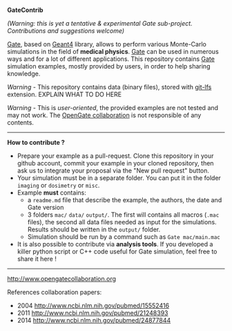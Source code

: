 **GateContrib**

*(Warning: this is yet a tentative & experimental Gate sub-project. Contributions and suggestions welcome)*

[Gate](https://github.com/OpenGATE/Gate), based on [Geant4](https://geant4.web.cern.ch) library, allows to perform various Monte-Carlo simulations in the field of **medical physics**. [Gate](https://github.com/OpenGATE/Gate) can be used in numerous ways and for a lot of different applications. This repository contains [Gate](https://github.com/OpenGATE/Gate) simulation examples, mostly provided by users, in order to help sharing knowledge.

*Warning* - This repository contains data (binary files), stored with [git-lfs](https://git-lfs.github.com/) extension. EXPLAIN WHAT TO DO HERE

*Warning* - This is *user-oriented*, the provided examples are not tested and may not work. The [OpenGate collaboration](http://www.opengatecollaboration.org/) is not responsible of any contents.

----
**How to contribute ?**
* Prepare your example as a pull-request. Clone this repository in your github account, commit your example in your cloned repository, then ask us to integrate your proposal via the "New pull request" button. 
* Your simulation must be in a separate folder. You can put it in the folder `imaging` or `dosimetry` or `misc`. 
* Example **must** contains:
  * a `readme.md` file that describe the example, the authors, the date and Gate version
  * 3 folders `mac/` `data/` `output/`. The first will contains all macros (`.mac` files), the second all data files needed as input for the simulations. Results should be written in the `output/` folder. 
  * Simulation should be run by a command such as `Gate mac/main.mac` 
* It is also possible to contribute via **analysis tools**. If you developed a killer python script or C++ code useful for Gate simulation, feel free to share it here !



----
http://www.opengatecollaboration.org

References collaboration papers:
* 2004 http://www.ncbi.nlm.nih.gov/pubmed/15552416
* 2011 http://www.ncbi.nlm.nih.gov/pubmed/21248393
* 2014 http://www.ncbi.nlm.nih.gov/pubmed/24877844

